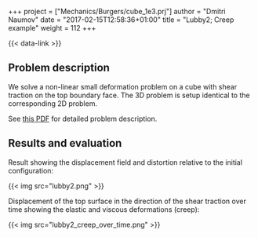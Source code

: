 +++
project = ["Mechanics/Burgers/cube_1e3.prj"]
author = "Dmitri Naumov"
date = "2017-02-15T12:58:36+01:00"
title = "Lubby2; Creep example"
weight = 112
+++

{{< data-link >}}

## Problem description

We solve a non-linear small deformation problem on a cube with shear traction on the top boundary face. The 3D problem is setup identical to the corresponding 2D problem.

See [this PDF](lubby2.pdf) for detailed problem description.

## Results and evaluation

Result showing the displacement field and distortion relative to the initial configuration:

{{< img src="lubby2.png" >}}

Displacement of the top surface in the direction of the shear traction over time showing the elastic and viscous deformations (creep):

{{< img src="lubby2_creep_over_time.png" >}}
